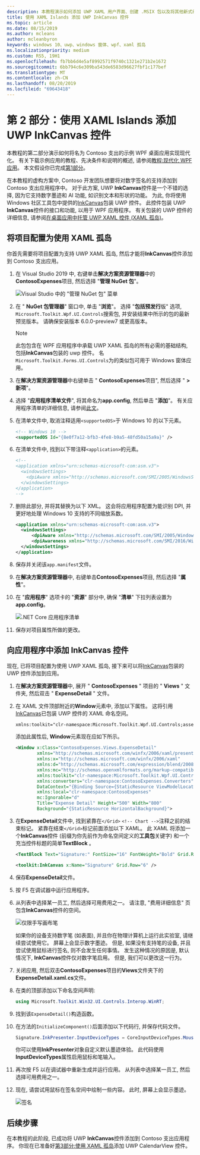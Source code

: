 ```yaml
---
description: 本教程演示如何添加 UWP XAML 用户界面、创建 .MSIX 包以及将其他新式组件合并到 WPF 应用。
title: 使用 XAML Islands 添加 UWP InkCanvas 控件
ms.topic: article
ms.date: 08/15/2019
ms.author: mcleans
author: mcleanbyron
keywords: windows 10、uwp、windows 窗体、wpf、xaml 孤岛
ms.localizationpriority: medium
ms.custom: RS5, 19H1
ms.openlocfilehash: fb7bb6d4e5af8992571f9740c1321e271b2e1672
ms.sourcegitcommit: 6bb794c6e309ba543de6583d96627fbf1c177bef
ms.translationtype: MT
ms.contentlocale: zh-CN
ms.lasthandoff: 08/20/2019
ms.locfileid: "69643418"
---
```

# <a name="part-2-add-a-uwp-inkcanvas-control-using-xaml-islands"></a>第 2 部分：使用 XAML Islands 添加 UWP InkCanvas 控件

本教程的第二部分演示如何将名为 Contoso 支出的示例 WPF 桌面应用实现现代化。 有关下载示例应用的教程、先决条件和说明的概述, 请参阅[教程:现代化 WPF 应用](modernize-wpf-tutorial.md)。 本文假设你已完成[第1部分](modernize-wpf-tutorial-1.md)。

在本教程的虚构方案中, Contoso 开发团队想要将对数字签名的支持添加到 Contoso 支出应用程序中。 对于此方案, UWP **InkCanvas**控件是一个不错的选择, 因为它支持数字墨迹和 AI 功能, 如识别文本和形状的功能。 为此, 你将使用 Windows 社区工具包中提供的[InkCanvas](https://docs.microsoft.com/windows/communitytoolkit/controls/wpf-winforms/inkcanvas)包装 UWP 控件。 此控件包装 UWP **InkCanvas**控件的接口和功能, 以用于 WPF 应用程序。 有关包装的 UWP 控件的详细信息, 请参阅[在桌面应用中托管 UWP XAML 控件 (XAML 孤岛)](xaml-islands.md)。

## <a name="configure-the-project-to-use-xaml-islands"></a>将项目配置为使用 XAML 孤岛

你首先需要将项目配置为支持 UWP XAML 孤岛, 然后才能将**InkCanvas**控件添加到 Contoso 支出应用。

1. 在 Visual Studio 2019 中, 右键单击**解决方案资源管理器**中的**ContosoExpenses**项目, 然后选择 "**管理 NuGet 包**"。

    ![Visual Studio 中的 "管理 NuGet 包" 菜单](images/wpf-modernize-tutorial//ManageNuGetPackages.png)

2. 在 " **NuGet 包管理器**" 窗口中, 单击 "**浏览**"。 选择 "**包括预发行**版" 选项, `Microsoft.Toolkit.Wpf.UI.Controls`搜索包, 并安装结果中所示的包的最新预览版本。 请确保安装版本 6.0.0-preview7 或更高版本。

    > [!NOTE]
    > 此包包含在 WPF 应用程序中承载 UWP XAML 孤岛的所有必需的基础结构, 包括**InkCanvas**包装的 uwp 控件。 名`Microsoft.Toolkit.Forms.UI.Controls`为的类似包可用于 Windows 窗体应用。

3. 在**解决方案资源管理器**中右键单击 " **ContosoExpenses**项目", 然后选择 " **> 新项**"。

4. 选择 "**应用程序清单文件**", 将其命名为**app.config**, 然后单击 "**添加**"。 有关应用程序清单的详细信息, 请参阅[此文](https://docs.microsoft.com/windows/desktop/SbsCs/application-manifests)。

5. 在清单文件中, 取消注释适用`<supportedOS>`于 Windows 10 的以下元素。

    ```xml
    <!-- Windows 10 -->
    <supportedOS Id="{8e0f7a12-bfb3-4fe8-b9a5-48fd50a15a9a}" />
    ```

6. 在清单文件中, 找到以下带注释`<application>`的元素。

    ```xml
    <!--
    <application xmlns="urn:schemas-microsoft-com:asm.v3">
      <windowsSettings>
        <dpiAware xmlns="http://schemas.microsoft.com/SMI/2005/WindowsSettings">true</dpiAware>
      </windowsSettings>
    </application>
    -->
    ```

7. 删除此部分, 并将其替换为以下 XML。 这会将应用程序配置为能识别 DPI, 并更好地处理 Windows 10 支持的不同缩放系数。

    ```xml
    <application xmlns="urn:schemas-microsoft-com:asm.v3">
      <windowsSettings>
          <dpiAware xmlns="http://schemas.microsoft.com/SMI/2005/WindowsSettings">true/PM</dpiAware>
          <dpiAwareness xmlns="http://schemas.microsoft.com/SMI/2016/WindowsSettings">PerMonitorV2, PerMonitor</dpiAwareness>
      </windowsSettings>
    </application>
    ```

8. 保存并关闭该`app.manifest`文件。

9. 在**解决方案资源管理器**中, 右键单击**ContosoExpenses**项目, 然后选择 "**属性**"。

10. 在 "**应用程序**" 选项卡的 "**资源**" 部分中, 确保 "**清单**" 下拉列表设置为**app.config**。

    ![.NET Core 应用程序清单](images/wpf-modernize-tutorial/NetCoreAppManifest.png)

11. 保存对项目属性所做的更改。

## <a name="add-an-inkcanvas-control-to-the-app"></a>向应用程序中添加 InkCanvas 控件

现在, 已将项目配置为使用 UWP XAML 孤岛, 接下来可以将[InkCanvas](https://docs.microsoft.com/windows/communitytoolkit/controls/wpf-winforms/inkcanvas)包装的 UWP 控件添加到应用。

1. 在**解决方案资源管理器**中, 展开 " **ContosoExpenses** " 项目的 " **Views** " 文件夹, 然后双击 " **ExpenseDetail** " 文件。

2. 在 XAML 文件顶部附近的**Window**元素中, 添加以下属性。 这将引用[InkCanvas](https://docs.microsoft.com/windows/communitytoolkit/controls/wpf-winforms/inkcanvas)已包装 UWP 控件的 XAML 命名空间。

    ```xml
    xmlns:toolkit="clr-namespace:Microsoft.Toolkit.Wpf.UI.Controls;assembly=Microsoft.Toolkit.Wpf.UI.Controls"
    ```

    添加此属性后, **Window**元素现在应如下所示。

    ```xml
    <Window x:Class="ContosoExpenses.Views.ExpenseDetail"
            xmlns="http://schemas.microsoft.com/winfx/2006/xaml/presentation"
            xmlns:x="http://schemas.microsoft.com/winfx/2006/xaml"
            xmlns:d="http://schemas.microsoft.com/expression/blend/2008"
            xmlns:mc="http://schemas.openxmlformats.org/markup-compatibility/2006"
            xmlns:toolkit="clr-namespace:Microsoft.Toolkit.Wpf.UI.Controls;assembly=Microsoft.Toolkit.Wpf.UI.Controls"
            xmlns:converters="clr-namespace:ContosoExpenses.Converters"
            DataContext="{Binding Source={StaticResource ViewModelLocator}, Path=ExpensesDetailViewModel}"
            xmlns:local="clr-namespace:ContosoExpenses"
            mc:Ignorable="d"
            Title="Expense Detail" Height="500" Width="800"
            Background="{StaticResource HorizontalBackground}">
    ```

4. 在**ExpenseDetail**文件中, 找到紧靠在`</Grid>` `<!-- Chart -->`注释之前的结束标记。 紧靠在结束`</Grid>`标记前面添加以下 XAML。 此 XAML 将添加一个**InkCanvas**控件 (前缀为你先前作为命名空间定义的**工具包**关键字) 和一个充当控件标题的简单**TextBlock** 。

    ```xml
    <TextBlock Text="Signature:" FontSize="16" FontWeight="Bold" Grid.Row="5" />

    <toolkit:InkCanvas x:Name="Signature" Grid.Row="6" />
    ```

5. 保存**ExpenseDetail**文件。

6. 按 F5 在调试器中运行应用程序。

7. 从列表中选择某一员工, 然后选择可用费用之一。 请注意, "费用详细信息" 页包含**InkCanvas**控件的空间。

    ![仅限手写画布笔](images/wpf-modernize-tutorial/InkCanvasPenOnly.png)

    如果你的设备支持数字笔 (如表面), 并且你在物理计算机上运行此实验室, 请继续尝试使用它。 屏幕上会显示数字墨迹。 但是, 如果没有支持笔的设备, 并且尝试使用鼠标进行签名, 则不会发生任何事情。 发生这种情况的原因是, 默认情况下, **InkCanvas**控件仅对数字笔启用。 但是, 我们可以更改这一行为。

8. 关闭应用, 然后双击**ContosoExpenses**项目的**Views**文件夹下的**ExpenseDetail.xaml.cs**文件。

9. 在类的顶部添加以下命名空间声明:

    ```csharp
    using Microsoft.Toolkit.Win32.UI.Controls.Interop.WinRT;
    ```

10. 找到该`ExpenseDetail()`构造函数。

11. 在方法的`InitializeComponent()`后面添加以下代码行, 并保存代码文件。

    ```csharp
    Signature.InkPresenter.InputDeviceTypes = CoreInputDeviceTypes.Mouse | CoreInputDeviceTypes.Pen;
    ```

    你可以使用**InkPresenter**对象自定义默认墨迹体验。 此代码使用**InputDeviceTypes**属性启用鼠标和笔输入。

12. 再次按 F5 以在调试器中重新生成并运行应用。 从列表中选择某一员工, 然后选择可用费用之一。

13. 现在, 请尝试用鼠标在签名空间中绘制一些内容。 此时, 屏幕上会显示墨迹。

    ![签名](images/wpf-modernize-tutorial/Signature.png)

## <a name="next-steps"></a>后续步骤

在本教程的此阶段, 已成功将 UWP **InkCanvas**控件添加到 Contoso 支出应用程序。 你现在已准备好[第3部分:使用 XAML 孤岛](modernize-wpf-tutorial-3.md)添加 UWP CalendarView 控件。
